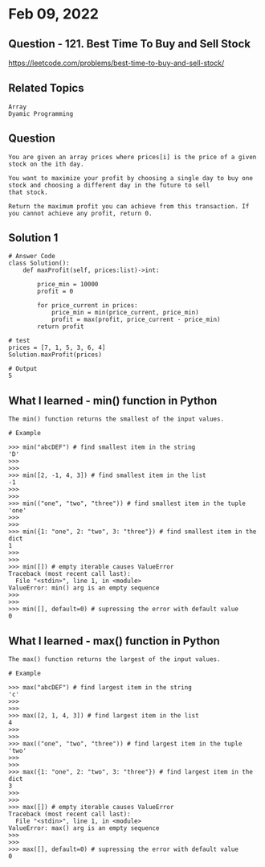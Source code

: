# Feb 09, 2022
## Question - 121. Best Time To Buy and Sell Stock
https://leetcode.com/problems/best-time-to-buy-and-sell-stock/

## Related Topics
    Array
    Dyamic Programming

## Question

    You are given an array prices where prices[i] is the price of a given stock on the ith day.

    You want to maximize your profit by choosing a single day to buy one stock and choosing a different day in the future to sell 
    that stock.

    Return the maximum profit you can achieve from this transaction. If you cannot achieve any profit, return 0.

## Solution 1 
```
# Answer Code
class Solution():
    def maxProfit(self, prices:list)->int:

        price_min = 10000
        profit = 0

        for price_current in prices:
            price_min = min(price_current, price_min)
            profit = max(profit, price_current - price_min)
        return profit

# test
prices = [7, 1, 5, 3, 6, 4]
Solution.maxProfit(prices)

# Output
5

```

## What I learned - min() function in Python
    The min() function returns the smallest of the input values.

```
# Example

>>> min("abcDEF") # find smallest item in the string
'D'
>>>
>>> 
>>> min([2, -1, 4, 3]) # find smallest item in the list
-1
>>> 
>>>
>>> min(("one", "two", "three")) # find smallest item in the tuple
'one'
>>> 
>>> 
>>> min({1: "one", 2: "two", 3: "three"}) # find smallest item in the dict
1
>>>
>>>
>>> min([]) # empty iterable causes ValueError
Traceback (most recent call last):
  File "<stdin>", line 1, in <module>
ValueError: min() arg is an empty sequence
>>> 
>>> 
>>> min([], default=0) # supressing the error with default value
0
```

## What I learned - max() function in Python
    The max() function returns the largest of the input values.

```
# Example

>>> max("abcDEF") # find largest item in the string
'c'
>>>
>>> 
>>> max([2, 1, 4, 3]) # find largest item in the list
4
>>> 
>>>
>>> max(("one", "two", "three")) # find largest item in the tuple
'two'
>>> 
>>> 
>>> max({1: "one", 2: "two", 3: "three"}) # find largest item in the dict
3
>>>
>>>
>>> max([]) # empty iterable causes ValueError
Traceback (most recent call last):
  File "<stdin>", line 1, in <module>
ValueError: max() arg is an empty sequence
>>> 
>>> 
>>> max([], default=0) # supressing the error with default value
0
```